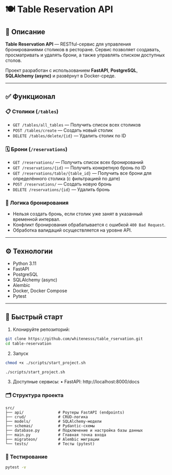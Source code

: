 # 🍽️ Table Reservation API

## 📌 Описание

**Table Reservation API** — RESTful-сервис для управления бронированиями столиков в ресторане. Сервис позволяет создавать, просматривать и удалять брони, а также управлять списком доступных столов.

Проект разработан с использованием **FastAPI**, **PostgreSQL**, **SQLAlchemy (async)** и развёрнут в Docker-среде.

---

## ✅ Функционал

### 📋 Столики (`/tables`)
- `GET /tables/all_tables` — Получить список всех столиков
- `POST /tables/create` — Создать новый столик
- `DELETE /tables/delete/{id}` — Удалить столик по ID

### 🗓️ Брони (`/reservations`)
- `GET /reservations/` — Получить список всех бронирований
- `GET /reservations/{id}` — Получить конкретную бронь по ID
- `GET /reservations/table/{table_id}` — Получить все брони для определённого столика (с фильтрацией по дате)
- `POST /reservations/` — Создать новую бронь
- `DELETE /reservations/{id}` — Удалить бронь

### 🔐 Логика бронирования
- Нельзя создать бронь, если столик уже занят в указанный временной интервал.
- Конфликт бронирования обрабатывается с ошибкой `400 Bad Request`.
- Обработка валидаций осуществляется на уровне API.

---

## ⚙️ Технологии

- Python 3.11
- FastAPI
- PostgreSQL
- SQLAlchemy (async)
- Alembic
- Docker, Docker Compose
- Pytest

---

## 🚀 Быстрый старт

1. Клонируйте репозиторий:

```bash
git clone https://github.com/whitenesss/table_rservation.git
cd table-reservation
```
2. Запуск 
```bash
chmod +x ./scripts/start_project.sh
```
```bash
./scripts/start_project.sh
```
3. Доступные сервисы:
• FastAPI: http://localhost:8000/docs


### 🗂️ Структура проекта

```plaintext
src/
├── api/               # Роутеры FastAPI (endpoints)
├── crud/              # CRUD-логика
├── models/            # SQLAlchemy-модели
├── schemas/           # Pydantic-схемы
├── database.py        # Подключение и настройка базы данных
├── main.py            # Главная точка входа
├── migrateon/         # Alembic миграции
└── tests/             # Тесты (pytest)
```
### 🧪 Тестирование
```bash
pytest -v   
```